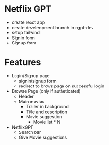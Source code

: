 # Netflix GPT

- create react app
- create develeopment branch in ngpt-dev
- setup tailwind
- Signin form
- Signup form

# Features

- Login/Signup page
    - signin/signup form
    - redirect to brows page on successful login
- Browse Page (only if autheticated)
    - Header
    - Main movies
        - Trailer in background
        - Title and description
        - Movie suggestion
            - Movie list * N
- NetflixGPT
    - Search bar
    - Give Movie suggestions